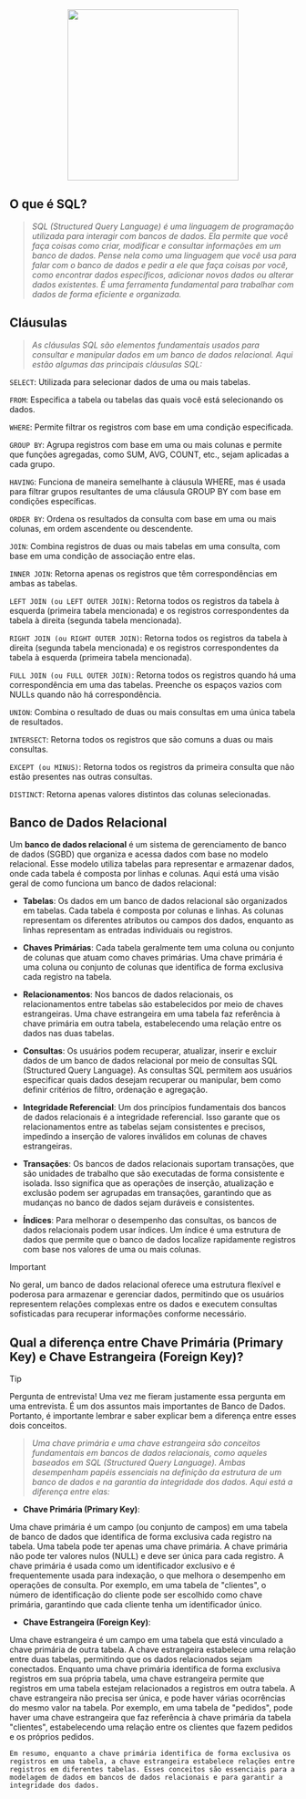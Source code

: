 

<div align="center">
<img src="https://github.com/hellotatiramos/sql/assets/158481113/e6e14496-a22f-41a6-80a2-467e5a51968f" width="300px" />
</div>



## O que é SQL? 
>*SQL (Structured Query Language) é uma linguagem de programação utilizada para interagir com bancos de dados. Ela permite que você faça coisas como criar, modificar e consultar informações em um banco de dados. Pense nela como uma linguagem que você usa para falar com o banco de dados e pedir a ele que faça coisas por você, como encontrar dados específicos, adicionar novos dados ou alterar dados existentes. É uma ferramenta fundamental para trabalhar com dados de forma eficiente e organizada.*

## Cláusulas 

>*As cláusulas SQL são elementos fundamentais usados para consultar e manipular dados em um banco de dados relacional. Aqui estão algumas das principais cláusulas SQL:*

`SELECT`: Utilizada para selecionar dados de uma ou mais tabelas.

`FROM`: Especifica a tabela ou tabelas das quais você está selecionando os dados.

`WHERE`: Permite filtrar os registros com base em uma condição especificada.

`GROUP BY`: Agrupa registros com base em uma ou mais colunas e permite que funções agregadas, como SUM, AVG, COUNT, etc., sejam aplicadas a cada grupo.

`HAVING`: Funciona de maneira semelhante à cláusula WHERE, mas é usada para filtrar grupos resultantes de uma cláusula GROUP BY com base em condições específicas.

`ORDER BY`: Ordena os resultados da consulta com base em uma ou mais colunas, em ordem ascendente ou descendente.

`JOIN`: Combina registros de duas ou mais tabelas em uma consulta, com base em uma condição de associação entre elas.

`INNER JOIN`: Retorna apenas os registros que têm correspondências em ambas as tabelas.

`LEFT JOIN (ou LEFT OUTER JOIN)`: Retorna todos os registros da tabela à esquerda (primeira tabela mencionada) e os registros correspondentes da tabela à direita (segunda tabela mencionada).

`RIGHT JOIN (ou RIGHT OUTER JOIN)`: Retorna todos os registros da tabela à direita (segunda tabela mencionada) e os registros correspondentes da tabela à esquerda (primeira tabela mencionada).

`FULL JOIN (ou FULL OUTER JOIN)`: Retorna todos os registros quando há uma correspondência em uma das tabelas. Preenche os espaços vazios com NULLs quando não há correspondência.

`UNION`: Combina o resultado de duas ou mais consultas em uma única tabela de resultados.

`INTERSECT`: Retorna todos os registros que são comuns a duas ou mais consultas.

`EXCEPT (ou MINUS)`: Retorna todos os registros da primeira consulta que não estão presentes nas outras consultas.

`DISTINCT`: Retorna apenas valores distintos das colunas selecionadas.

## Banco de Dados Relacional

Um **banco de dados relacional** é um sistema de gerenciamento de banco de dados (SGBD) que organiza e acessa dados com base no modelo relacional. Esse modelo utiliza tabelas para representar e armazenar dados, onde cada tabela é composta por linhas e colunas. Aqui está uma visão geral de como funciona um banco de dados relacional:

* **Tabelas**: Os dados em um banco de dados relacional são organizados em tabelas. Cada tabela é composta por colunas e linhas. As colunas representam os diferentes atributos ou campos dos dados, enquanto as linhas representam as entradas individuais ou registros.

*  **Chaves Primárias**: Cada tabela geralmente tem uma coluna ou conjunto de colunas que atuam como chaves primárias. Uma chave primária é uma coluna ou conjunto de colunas que identifica de forma exclusiva cada registro na tabela.

* **Relacionamentos**: Nos bancos de dados relacionais, os relacionamentos entre tabelas são estabelecidos por meio de chaves estrangeiras. Uma chave estrangeira em uma tabela faz referência à chave primária em outra tabela, estabelecendo uma relação entre os dados nas duas tabelas.

* **Consultas**: Os usuários podem recuperar, atualizar, inserir e excluir dados de um banco de dados relacional por meio de consultas SQL (Structured Query Language). As consultas SQL permitem aos usuários especificar quais dados desejam recuperar ou manipular, bem como definir critérios de filtro, ordenação e agregação.

* **Integridade Referencial**: Um dos princípios fundamentais dos bancos de dados relacionais é a integridade referencial. Isso garante que os relacionamentos entre as tabelas sejam consistentes e precisos, impedindo a inserção de valores inválidos em colunas de chaves estrangeiras.

* **Transações**: Os bancos de dados relacionais suportam transações, que são unidades de trabalho que são executadas de forma consistente e isolada. Isso significa que as operações de inserção, atualização e exclusão podem ser agrupadas em transações, garantindo que as mudanças no banco de dados sejam duráveis e consistentes.

* **Índices**: Para melhorar o desempenho das consultas, os bancos de dados relacionais podem usar índices. Um índice é uma estrutura de dados que permite que o banco de dados localize rapidamente registros com base nos valores de uma ou mais colunas.

> [!IMPORTANT]
> No geral, um banco de dados relacional oferece uma estrutura flexível e poderosa para armazenar e gerenciar dados, permitindo que os usuários representem relações complexas entre os dados e executem consultas sofisticadas para recuperar informações conforme necessário.

## Qual a diferença entre Chave Primária (Primary Key) e Chave Estrangeira (Foreign Key)? 

> [!TIP]
> Pergunta de entrevista! Uma vez me fieram justamente essa pergunta em uma entrevista. É um dos assuntos mais importantes de Banco de Dados. Portanto, é importante lembrar e saber explicar bem a diferença entre esses dois conceitos. 

>*Uma chave primária e uma chave estrangeira são conceitos fundamentais em bancos de dados relacionais, como aqueles baseados em SQL (Structured Query Language). Ambas desempenham papéis essenciais na definição da estrutura de um banco de dados e na garantia da integridade dos dados. Aqui está a diferença entre elas:*

* **Chave Primária (Primary Key)**:

Uma chave primária é um campo (ou conjunto de campos) em uma tabela de banco de dados que identifica de forma exclusiva cada registro na tabela.
Uma tabela pode ter apenas uma chave primária.
A chave primária não pode ter valores nulos (NULL) e deve ser única para cada registro.
A chave primária é usada como um identificador exclusivo e é frequentemente usada para indexação, o que melhora o desempenho em operações de consulta.
Por exemplo, em uma tabela de "clientes", o número de identificação do cliente pode ser escolhido como chave primária, garantindo que cada cliente tenha um identificador único.

* **Chave Estrangeira (Foreign Key)**:

Uma chave estrangeira é um campo em uma tabela que está vinculado a chave primária de outra tabela.
A chave estrangeira estabelece uma relação entre duas tabelas, permitindo que os dados relacionados sejam conectados.
Enquanto uma chave primária identifica de forma exclusiva registros em sua própria tabela, uma chave estrangeira permite que registros em uma tabela estejam relacionados a registros em outra tabela.
A chave estrangeira não precisa ser única, e pode haver várias ocorrências do mesmo valor na tabela.
Por exemplo, em uma tabela de "pedidos", pode haver uma chave estrangeira que faz referência à chave primária da tabela "clientes", estabelecendo uma relação entre os clientes que fazem pedidos e os próprios pedidos.


`Em resumo, enquanto a chave primária identifica de forma exclusiva os registros em uma tabela, a chave estrangeira estabelece relações entre registros em diferentes tabelas. Esses conceitos são essenciais para a modelagem de dados em bancos de dados relacionais e para garantir a integridade dos dados.`

